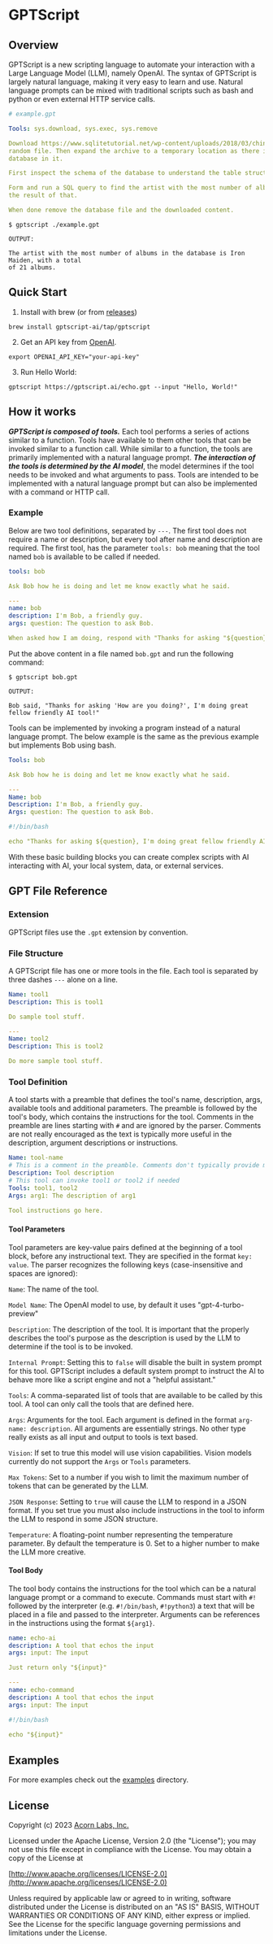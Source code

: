# GPTScript

## Overview

GPTScript is a new scripting language to automate your interaction with a Large Language Model (LLM), namely OpenAI.
The syntax of GPTScript is largely natural language, making it very easy to learn and use.
Natural language prompts can be mixed with traditional scripts such as bash and python or even external HTTP service
calls.

```yaml
# example.gpt

Tools: sys.download, sys.exec, sys.remove

Download https://www.sqlitetutorial.net/wp-content/uploads/2018/03/chinook.zip to a
random file. Then expand the archive to a temporary location as there is a sqlite
database in it.

First inspect the schema of the database to understand the table structure.

Form and run a SQL query to find the artist with the most number of albums and output
the result of that.

When done remove the database file and the downloaded content.
```
```
$ gptscript ./example.gpt

OUTPUT:

The artist with the most number of albums in the database is Iron Maiden, with a total
of 21 albums.
```

## Quick Start

1. Install with brew (or from [releases](https://github.com/gptscript-ai/gptscript/releases/latest))
```shell
brew install gptscript-ai/tap/gptscript
```
2. Get an API key from [OpenAI](https://platform.openai.com/api-keys).
```shell
export OPENAI_API_KEY="your-api-key"
```
3. Run Hello World:
```shell
gptscript https://gptscript.ai/echo.gpt --input "Hello, World!"
```

## How it works

***GPTScript is composed of tools.*** Each tool performs a series of actions similar to a function. Tools have available
to them other tools that can be invoked similar to a function call. While similar to a function, the tools are
primarily implemented with a natural language prompt. ***The interaction of the tools is determined by the AI model***,
the model determines if the tool needs to be invoked and what arguments to pass. Tools are intended to be implemented
with a natural language prompt but can also be implemented with a command or HTTP call.

### Example
Below are two tool definitions, separated by `---`. The first tool does not require a name or description, but
every tool after name and description are required. The first tool, has the parameter `tools: bob` meaning that the tool named `bob` is available to be called if needed.

```yaml
tools: bob

Ask Bob how he is doing and let me know exactly what he said.

---
name: bob
description: I'm Bob, a friendly guy.
args: question: The question to ask Bob.

When asked how I am doing, respond with "Thanks for asking "${question}", I'm doing great fellow friendly AI tool!"
```
Put the above content in a file named `bob.gpt` and run the following command:
```shell
$ gptscript bob.gpt

OUTPUT:

Bob said, "Thanks for asking 'How are you doing?', I'm doing great fellow friendly AI tool!"
```
Tools can be implemented by invoking a program instead of a natural language prompt. The below
example is the same as the previous example but implements Bob using bash.

```yaml
Tools: bob

Ask Bob how he is doing and let me know exactly what he said.

---
Name: bob
Description: I'm Bob, a friendly guy.
Args: question: The question to ask Bob.

#!/bin/bash

echo "Thanks for asking ${question}, I'm doing great fellow friendly AI tool!"
```

With these basic building blocks you can create complex scripts with AI interacting with AI, your local system, data,
or external services.

## GPT File Reference

### Extension
GPTScript files use the `.gpt` extension by convention.

### File Structure
A GPTScript file has one or more tools in the file. Each tool is separated by three dashes `---` alone on a line.

```yaml
Name: tool1
Description: This is tool1

Do sample tool stuff.

---
Name: tool2
Description: This is tool2

Do more sample tool stuff.
```

### Tool Definition

A tool starts with a preamble that defines the tool's name, description, args, available tools and additional parameters.
The preamble is followed by the tool's body, which contains the instructions for the tool. Comments in
the preamble are lines starting with `#` and are ignored by the parser. Comments are not really encouraged
as the text is typically more useful in the description, argument descriptions or instructions.

```yaml
Name: tool-name
# This is a comment in the preamble. Comments don't typically provide much value
Description: Tool description
# This tool can invoke tool1 or tool2 if needed
Tools: tool1, tool2
Args: arg1: The description of arg1
      
Tool instructions go here.
```
#### Tool Parameters

Tool parameters are key-value pairs defined at the beginning of a tool block, before any instructional text. They are specified in the format `key: value`. The parser recognizes the following keys (case-insensitive and spaces are ignored):

`Name`: The name of the tool.

`Model Name`: The OpenAI model to use, by default it uses "gpt-4-turbo-preview"

`Description`: The description of the tool. It is important that the properly describes the tool's purpose as the
description is used by the LLM to determine if the tool is to be invoked.

`Internal Prompt`: Setting this to `false` will disable the built in system prompt for this tool. GPTScript includes a
default system prompt to instruct the AI to behave more like a script engine and not a "helpful assistant."

`Tools`: A comma-separated list of tools that are available to be called by this tool. A tool can only call the tools
that are defined here.

`Args`: Arguments for the tool. Each argument is defined in the format `arg-name: description`. All arguments are essentially
strings. No other type really exists as all input and output to tools is text based.

`Vision`: If set to true this model will use vision capabilities. Vision models currently do not support the `Args` or `Tools` parameters.

`Max Tokens`: Set to a number if you wish to limit the maximum number of tokens that can be generated by the LLM.

`JSON Response`: Setting to `true` will cause the LLM to respond in a JSON format. If you set true you must also include instructions in the tool
to inform the LLM to respond in some JSON structure.

`Temperature`: A floating-point number representing the temperature parameter. By default the temperature is 0. Set to a higher number to make the LLM more creative.

#### Tool Body

The tool body contains the instructions for the tool which can be a natural language prompt or
a command to execute. Commands must start with `#!` followed by the interpreter (e.g. `#!/bin/bash`, `#!python3`)
a text that will be placed in a file and passed to the interpreter. Arguments can be references in the instructions
using the format `${arg1}`.

```yaml
name: echo-ai
description: A tool that echos the input
args: input: The input

Just return only "${input}"

---
name: echo-command
description: A tool that echos the input
args: input: The input

#!/bin/bash
        
echo "${input}"
```

## Examples

For more examples check out the [examples](examples) directory.

## License

Copyright (c) 2023 [Acorn Labs, Inc.](http://acorn.io)

Licensed under the Apache License, Version 2.0 (the "License");
you may not use this file except in compliance with the License.
You may obtain a copy of the License at

[http://www.apache.org/licenses/LICENSE-2.0](http://www.apache.org/licenses/LICENSE-2.0)

Unless required by applicable law or agreed to in writing, software
distributed under the License is distributed on an "AS IS" BASIS,
WITHOUT WARRANTIES OR CONDITIONS OF ANY KIND, either express or implied.
See the License for the specific language governing permissions and
limitations under the License.
